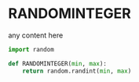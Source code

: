 # RANDOMINTEGER

any content here

```python
import random

def RANDOMINTEGER(min, max):
    return random.randint(min, max)
```